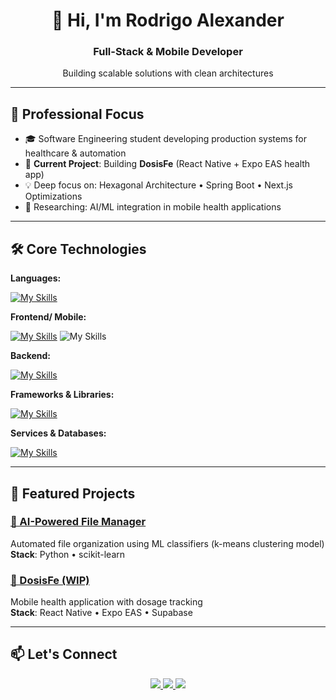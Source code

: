 <h1 align="center">👋 Hi, I'm Rodrigo Alexander</h1>
<h3 align="center">Full-Stack & Mobile Developer</h3>

<p align="center">
  Building scalable solutions with clean architectures 
</p>

---

## 🚀 Professional Focus

- 🎓 Software Engineering student developing production systems for healthcare & automation
- 🔭 **Current Project**: Building **DosisFe** (React Native + Expo EAS health app)
- 💡 Deep focus on: Hexagonal Architecture • Spring Boot • Next.js Optimizations
- 🌱 Researching: AI/ML integration in mobile health applications

---

## 🛠 Core Technologies

**Languages:**  

[![My Skills](https://skillicons.dev/icons?i=ts,python,cpp,java,dart)](https://skillicons.dev)



**Frontend/ Mobile:**  

[![My Skills](https://skillicons.dev/icons?i=react,angular,astro,next,flutter)](https://skillicons.dev)
![My Skills](https://go-skill-icons.vercel.app/api/icons?i=expo)

**Backend:**  

[![My Skills](https://skillicons.dev/icons?i=nodejs,express,nestjs,spring,fastapi)](https://skillicons.dev)

**Frameworks & Libraries:**

[![My Skills](https://skillicons.dev/icons?i=tailwind,graphql,prisma,mui)](https://skillicons.dev)



**Services & Databases:** 

[![My Skills](https://skillicons.dev/icons?i=supabase,firebase,mongo,postgres,mysql,docker,git,linux)](https://skillicons.dev)


---

## 💼 Featured Projects

### [🤖 AI-Powered File Manager](https://github.com/RodrigoAlexander7/Automated_File_Manager)
Automated file organization using ML classifiers  (k-means clustering model)
**Stack**: Python • scikit-learn 

### [🚀 DosisFe (WIP)](https://github.com/RodrigoAlexander7/H-Calculator)
Mobile health application with dosage tracking  
**Stack**: React Native • Expo EAS • Supabase

---

## 📫 Let's Connect

<p align="center">
  <a href="mailto:rodrygoleu7@gmail.com">
    <img src="https://img.shields.io/badge/Gmail-D14836?style=for-the-badge&logo=gmail&logoColor=white" />
  </a>
  <a href="https://www.linkedin.com/in/rodrigo-fernandez-h/">
    <img src="https://img.shields.io/badge/LinkedIn-%230077B5?style=for-the-badge&logo=linkedin&logoColor=white" />
  </a>
  <a href="https://github.com/RodrigoAlexander7">
    <img src="https://img.shields.io/badge/GitHub-000?style=for-the-badge&logo=github&logoColor=white" />
  </a>
</p>
